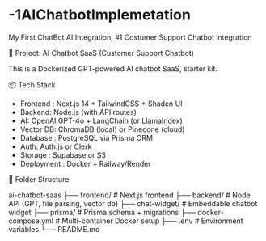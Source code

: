 # -1AIChatbotImplemetation
My First ChatBot AI Integration, #1 Costumer Support Chatbot integration

📁 Project: AI Chatbot SaaS (Customer Support Chatbot)

This is a Dockerized GPT-powered AI chatbot SaaS, starter kit.


📦 Tech Stack

- Frontend : Next.js 14 + TailwindCSS + Shadcn UI
- Backend: Node.js (with API routes)
- AI: OpenAI GPT-4o + LangChain (or LlamaIndex)
- Vector DB: ChromaDB (local) or Pinecone (cloud)
- Database : PostgreSQL via Prisma ORM
- Auth: Auth.js or Clerk
- Storage : Supabase or S3
- Deployment : Docker + Railway/Render


📁 Folder Structure

ai-chatbot-saas
├── frontend/            # Next.js frontend
├── backend/             # Node API (GPT, file parsing, vector db)
├── chat-widget/         # Embeddable chatbot widget
├── prisma/              # Prisma schema + migrations
├── docker-compose.yml   # Multi-container Docker setup
├── .env                 # Environment variables
└── README.md
```

